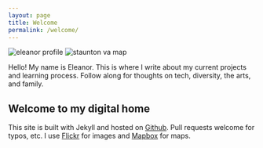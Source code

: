 ```yaml
---
layout: page
title: Welcome
permalink: /welcome/
---
```


<img src="https://c5.staticflickr.com/9/8047/28080356404_8915113309_c.jpg" class="img-half" alt="eleanor profile">
<img src="https://api.mapbox.com/styles/v1/eleanorgraham/ciwzro3vt00032qpbe65lelbz/static/-79.073435,38.149217,12.40,0.00,0.00/600x800?access_token=pk.eyJ1IjoiZWxlYW5vcmdyYWhhbSIsImEiOiJjaW93NTR0ZHIwMWVmdWVtNXl5aTZqcW5tIn0.jSLqL9vRKByhoSH9l8E7qA" class="img-half" alt="staunton va map">

Hello! My name is Eleanor. This is where I write about my current projects and learning process. Follow along for thoughts on tech, diversity, the arts, and family.


## Welcome to my digital home
This site is built with Jekyll and hosted on [Github](https://github.com/eleanorgraham/eleanorgraham.github.io). Pull requests welcome for typos, etc. I use [Flickr](https://www.flickr.com/photos/solnochka/) for images and [Mapbox](https://www.mapbox.com/) for maps.
